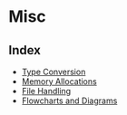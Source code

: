 # Misc

## Index

- [Type Conversion](./typeconversion.md)
- [Memory Allocations](./memoryallocations.md)
- [File Handling](./fileHandling.md)
- [Flowcharts and Diagrams](./flowcharts.md)